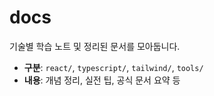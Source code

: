 # docs

기술별 학습 노트 및 정리된 문서를 모아둡니다.

- **구분**: `react/`, `typescript/`, `tailwind/`, `tools/`
- **내용**: 개념 정리, 실전 팁, 공식 문서 요약 등
